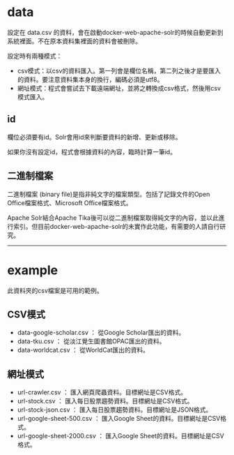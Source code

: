 # data

設定在 data.csv 的資料，會在啟動docker-web-apache-solr的時候自動更新到系統裡面。不在原本資料集裡面的資料會被刪除。

設定時有兩種模式：
- csv模式：以csv的資料匯入。第一列會是欄位名稱，第二列之後才是要匯入的資料。要注意資料集本身的換行，編碼必須是utf8。
- 網址模式：程式會嘗試去下載遠端網址，並將之轉換成csv格式，然後用csv模式匯入。

## id

欄位必須要有id。Solr會用id來判斷要資料的新增、更新或移除。

如果你沒有設定id，程式會根據資料的內容，臨時計算一筆id。

## 二進制檔案

二進制檔案 (binary file)是指非純文字的檔案類型。包括了記錄文件的Open Office檔案格式、Microsoft Office檔案格式。

Apache Solr結合Apache Tika後可以從二進制檔案取得純文字的內容，並以此進行索引。但目前docker-web-apache-solr的未實作此功能，有需要的人請自行研究。

----

# example

此資料夾的csv檔案是可用的範例。

## CSV模式

- data-google-scholar.csv ： 從Google Scholar匯出的資料。
- data-tku.csv ： 從淡江覺生圖書館OPAC匯出的資料。
- data-worldcat.csv ： 從WorldCat匯出的資料。

## 網址模式

- url-crawler.csv ： 匯入網頁爬蟲資料。目標網址是CSV格式。
- url-stock.csv ： 匯入每日股票趨勢資料。目標網址是CSV格式。
- url-stock-json.csv ： 匯入每日股票趨勢資料。目標網址是JSON格式。
- url-google-sheet-500.csv ： 匯入Google Sheet的資料。目標網址是CSV格式。
- url-google-sheet-2000.csv ： 匯入Google Sheet的資料。目標網址是CSV格式。
